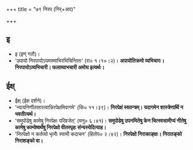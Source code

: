 +++
title = "७९ निरप (निर्+अप)"

+++

## इ
- इ (इण् गतौ)।
- 'उपायो निरपायोऽयमस्माभिरभिचिन्तितः' (रा० १।१०।२)। **अपायोतिक्रमो व्यभिचारः। निरपायोऽव्यभिचारी। फलाव्याभचारी अमोघ इत्यर्थः।**

## ईक्ष्
- ईक्ष् (ईक्ष दर्शने)।
- 'न्यायनिर्णीतसारत्वान्निरपेक्षमिवागमे' (कि० ११।३९)। **निरपेक्षं स्वतन्त्रम्। यदागमेन शास्त्रेणार्थि न भवतीत्यर्थ।**
- 'समुपोढेषु कामेषु निरपेक्षः परिव्रजेत्' (मनु० ६।४१)। **समुपोढेषु उपनमितेषु केन चित्स्वसामीप्यं नीतेषु कामेषु काम्येष्वर्थेषु निरपेक्षो वीतस्पृहः संन्यस्येदित्याह।**
- 'निरपेक्षो न कर्तव्यो भृत्यैः स्वामी कदाचन' (हितोप० २।४२)। **निरपेक्षो निराकाङ्क्षः। निरातङ्को निराशङ्को वा।**
